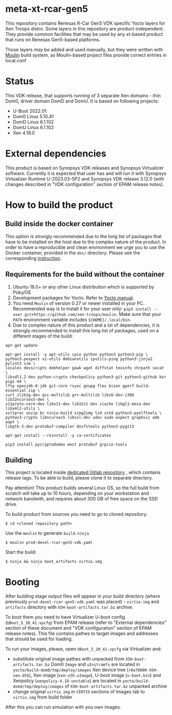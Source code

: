 # meta-xt-rcar-gen5 #

This repository contains Renesas R-Car Gen5 VDK specific Yocto layers for
Xen Troops distro. Some layers in this repository are product-independent.
They provide common facilities that may be used by any xt-based product
that runs on Renesas Gen5-based platforms.

Those layers *may* be added and used manually, but they were written
with [Moulin](https://moulin.readthedocs.io/en/latest/) build system,
as Moulin-based project files provide correct entries in local.conf

# Status

This VDK release, that supports running of 3 separate Xen domains - thin
Dom0, driver domain DomD and DomU. It is based on following projects:
- U-Boot 2022.01
- Dom0 Linux 5.10.41
- DomD Linux 6.1.102
- DomU Linux 6.1.102
- Xen 4.19.0

# External dependencies

This product is based on Synopsys VDK releases and Synopsys Virtualizer software.
Currently it is expected that user has and will run it with Synopsys Virtualizer
Runtime U-2023.03-SP2 and Synopsys VDK release 3.12.0 (with changes described in
"VDK configuration" section of EPAM release notes).

# How to build the product

## Build inside the docker container

This option is strongly recommended due to the long list of packages that have
to be installed on the host due to the complex nature of the product.
In order to have a reproducible and clean environment we urge you to use the
Docker container, provided in the `doc/` directory.
Please see the corresponding [instruction](doc/Docker.md).

## Requirements for the build without the container

1. Ubuntu 18.0+ or any other Linux distribution which is supported by Poky/OE
2. Development packages for Yocto. Refer to [Yocto
   manual](https://docs.yoctoproject.org/brief-yoctoprojectqs/index.html#build-host-packages).
3. You need `Moulin` of version 0.27 or newer installed in your
   PC. Recommended way is to install it for your user only: `pip3
   install --user git+https://github.com/xen-troops/moulin`. Make sure
   that your `PATH` environment variable includes
   `${HOME}/.local/bin`.
4. Due to complex nature of this product and a lot of dependencies, it is
   strongly recommended to install this long list of packages, used on a
   different stages of the build:

```
apt-get update

apt-get install -y apt-utils cpio python python3 python3-pip \
python3-pexpect xz-utils debianutils iputils-ping python3-jinja2 pylint3 vim \
locales devscripts debhelper gawk wget diffstat texinfo chrpath socat \
libsdl1.2-dev python-crypto checkpolicy python3-git python3-github bzr pigz m4 \
lftp openjdk-8-jdk git-core rsync gnupg flex bison gperf build-essential zip \
curl zlib1g-dev gcc-multilib g++-multilib libc6-dev-i386 lib32ncurses5-dev \
x11proto-core-dev libx11-dev lib32z1-dev ccache libgl1-mesa-dev libxml2-utils \
xsltproc unzip bc ninja-build simg2img lz4 zstd python3-pyelftools \
python3-crypto libncurses5 libssl-dev udev sudo expect graphviz adb aapt \
libgtk-3-dev protobuf-compiler dosfstools python3-pygit2

apt-get install --reinstall -y ca-certificates

pip3 install pycryptodomex west protobuf grpcio-tools
```

## Building

This project is located inside [dedicated Gitlab repository](https://jc.gitlab.renesasworkbench.com/rcar-android/meta-xt-prod-devel-rcar-gen5-vdk)
, which contains release tags. To be able to build, please clone it to separate directory.

Pay attention!
This product builds several Linux OS, so the full build from scratch will
take up to 10 hours, depending on your workstation and network bandwith,
and requires about 300 GB of free space on the SSD drive.

To build product from sources you need to go to cloned repository:
```
$ cd <cloned repository path>
```

Use the `moulin` to generate `build.ninja`
```
$ moulin prod-devel-rcar-gen5-vdk.yaml
```

Start the build:
```
$ ninja && ninja boot_artifacts virtio.img
```

# Booting

After building stage output files will appear in your build directory (where
previously `prod-devel-rcar-gen5-vdk.yaml` was placed) - `virtio.img` and
`artifacts` directory with `X5H-boot-artifacts.tar.bz` archive.

To boot them you need to have Virtualizer U-boot config (`UBoot_5_10_41.vpcfg`)
from EPAM release (refer to "External dependencies" section of these document
and "VDK configuration" section of EPAM release notes). This file contains
pathes to target images and addresses that should be used for loading.

To run your images, please, open `UBoot_5_10_41.vpcfg` via Virtualizer and:
- substitute original image pathes with unpacked from `X5H-boot-artifacts.tar.bz`
  Dom0 `Image` and `uInitramfs` are located in `yocto/build-dom0/tmp/deploy/images`
  Xen device tree (`r8a78000-X5H-xen.dtb`), Xen image (`xen-x5h.uImage`),
  U-boot image (`u-boot.bin`) and Xenpolicy (`xenpolicy-4.19-unstable`) are
  located in `yocto/build-domd/tmp/deploy/images` of `X5H-boot-artifacts.tar.bz`
  unpacked archive
- change original `virtio.img` in `VIRTIO` sections of Images tab to `virtio.img`
  from build folder

After this you can run simulation with you own images.
